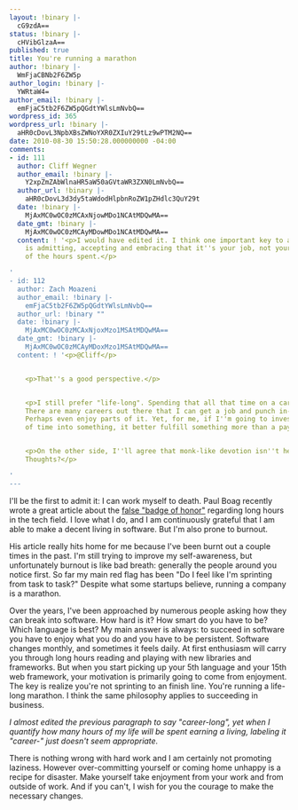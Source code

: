 ```yaml
---
layout: !binary |-
  cG9zdA==
status: !binary |-
  cHVibGlzaA==
published: true
title: You're running a marathon
author: !binary |-
  WmFjaCBNb2F6ZW5p
author_login: !binary |-
  YWRtaW4=
author_email: !binary |-
  emFjaC5tb2F6ZW5pQGdtYWlsLmNvbQ==
wordpress_id: 365
wordpress_url: !binary |-
  aHR0cDovL3NpbXBsZWNoYXR0ZXIuY29tLz9wPTM2NQ==
date: 2010-08-30 15:50:28.000000000 -04:00
comments:
- id: 111
  author: Cliff Wegner
  author_email: !binary |-
    Y2xpZmZAbWlnaHR5aW50aGVtaWR3ZXN0LmNvbQ==
  author_url: !binary |-
    aHR0cDovL3d3dy5taWdodHlpbnRoZW1pZHdlc3QuY29t
  date: !binary |-
    MjAxMC0wOC0zMCAxNjowMDo1NCAtMDQwMA==
  date_gmt: !binary |-
    MjAxMC0wOC0zMCAyMDowMDo1NCAtMDQwMA==
  content: ! '<p>I would have edited it. I think one important key to avoiding burnout
    is admitting, accepting and embracing that it''s your job, not your life - regardless
    of the hours spent.</p>

'
- id: 112
  author: Zach Moazeni
  author_email: !binary |-
    emFjaC5tb2F6ZW5pQGdtYWlsLmNvbQ==
  author_url: !binary ""
  date: !binary |-
    MjAxMC0wOC0zMCAxNjoxMzo1MSAtMDQwMA==
  date_gmt: !binary |-
    MjAxMC0wOC0zMCAyMDoxMzo1MSAtMDQwMA==
  content: ! '<p>@Cliff</p>


    <p>That''s a good perspective.</p>


    <p>I still prefer "life-long". Spending that all that time on a career feels wasteful.
    There are many careers out there that I can get a job and punch in-and-out of.
    Perhaps even enjoy parts of it. Yet, for me, if I''m going to invest that amount
    of time into something, it better fulfill something more than a paycheck.</p>


    <p>On the other side, I''ll agree that monk-like devotion isn''t healthy either.
    Thoughts?</p>

'
---
```

I'll be the first to admit it: I can work myself to death. Paul Boag recently wrote a great article about the [false "badge of honor"](http://boagworld.com/random/work-less) regarding long hours in the tech field. I love what I do, and I am continuously grateful that I am able to make a decent living in software. But I'm also prone to burnout.

His article really hits home for me because I've been burnt out a couple times in the past. I'm still trying to improve my self-awareness, but unfortunately burnout is like bad breath: generally the people around you notice first. So far my main red flag has been "Do I feel like I'm sprinting from task to task?" Despite what some startups believe, running a company is a marathon.

Over the years, I've been approached by numerous people asking how they can break into software. How hard is it? How smart do you have to be? Which language is best? My main answer is always: to succeed in software you have to enjoy what you do and you have to be persistent. Software changes monthly, and sometimes it feels daily. At first enthusiasm will carry you through long hours reading and playing with new libraries and frameworks. But when you start picking up your 5th language and your 15th web framework, your motivation is primarily going to come from enjoyment. The key is realize you're not sprinting to an finish line. You're running a life-long marathon. I think the same philosophy applies to succeeding in business.

_I almost edited the previous paragraph to say "career-long", yet when I quantify how many hours of my life will be spent earning a living, labeling it "career-" just doesn't seem appropriate._

There is nothing wrong with hard work and I am certainly not promoting laziness. However over-committing yourself or coming home unhappy is a recipe for disaster. Make yourself take enjoyment from your work and from outside of work. And if you can't, I wish for you the courage to make the necessary changes.
